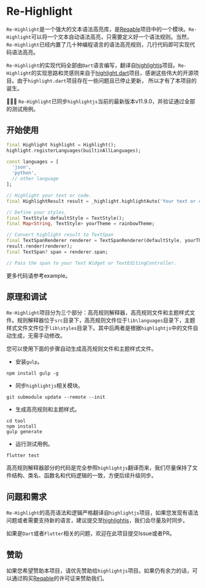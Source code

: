 # Re-Highlight

`Re-Highlight`是一个强大的文本语法高亮库，是[Reqable](https://reqable.com)项目中的一个模块。`Re-Highlight`可以将一个文本自动语法高亮，只需要定义好一个语法规则。当然，`Re-Highlight`已经内置了几十种编程语言的语法高亮规则，几行代码即可实现代码语法高亮。

`Re-Highlight`的实现代码全部由`Dart`语言编写，翻译自[highlightjs](https://github.com/highlightjs/highlight.js)项目。`Re-Highlight`的实现思路和灵感则来自于[highlight.dart](https://github.com/git-touch/highlight.dart)项目，感谢这些伟大的开源项目。由于`highlight.dart`项目存在一些问题且已停止更新， 所以才有了本项目的诞生。

👏👏👏 `Re-Highlight`已同步`highlightjs`当前的最新版本v11.9.0，并验证通过全部的测试用例。

## 开始使用

```dart
final Highlight highlight = Highlight();
highlight.registerLanguages(builtinAllLanguages);

const languages = [
  'json',
  'python',
  // other language
];

// Highlight your text or code.
final HighlightResult result = _highlight.highlightAuto('Your text or code', languages);

// Define your styles.
final TextStyle defaultStyle = TextStyle();
final Map<String, TextStyle> yourTheme = rainbowTheme;

// Convert highlight result to TextSpan
final TextSpanRenderer renderer = TextSpanRenderer(defaultStyle, yourTheme);
result.render(renderer);
final TextSpan? span = renderer.span;

// Pass the span to your Text Widget or TextEditingController.
```

更多代码请参考example。

## 原理和调试

`Re-Highlight`项目分为三个部分：高亮规则解释器，高亮规则文件和主题样式文件。规则解释器位于`src`目录下，高亮规则文件位于`lib\languages`目录下，主题样式文件文件位于`lib\styles`目录下。其中后两者是根据`highlightjs`中的文件自动生成，无需手动修改。

您可以使用下面的步骤自动生成高亮规则文件和主题样式文件。

- 安装`gulp`。

```
npm install gulp -g
```

- 同步`highlightjs`相关模块。

```
git submodule update --remote --init
```

- 生成高亮规则和主题样式。

```
cd tool
npm install
gulp generate
```

- 运行测试用例。

```
flutter test
```

高亮规则解释器部分的代码是完全参照`highlightjs`翻译而来，我们尽量保持了文件结构、类名、函数名和代码逻辑的一致，方便后续升级同步。

## 问题和需求

`Re-Highlight`的高亮语法和逻辑严格翻译自`highlightjs`项目，如果您发现有语法问题或者需要支持新的语言，建议提交至[highlightjs](https://github.com/highlightjs/highlight.js)，我们会尽量及时同步。

如果是`Dart`或者`Flutter`相关的问题，欢迎在此项目提交Issue或者PR。

## 赞助

如果您希望赞助本项目，请优先赞助给`highlightjs`项目。如果仍有余力的话，可以通过购买[Reqable](https://reqable.com)的许可证来赞助我们。